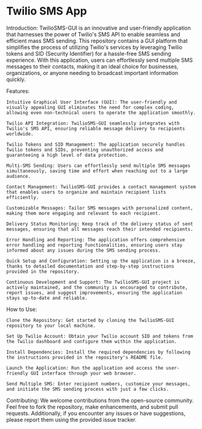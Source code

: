 # Twilio SMS App

Introduction:
TwilioSMS-GUI is an innovative and user-friendly application that harnesses the power of Twilio's SMS API to enable seamless and efficient mass SMS sending. This repository contains a GUI platform that simplifies the process of utilizing Twilio's services by leveraging Twilio tokens and SID (Security Identifier) for a hassle-free SMS sending experience. With this application, users can effortlessly send multiple SMS messages to their contacts, making it an ideal choice for businesses, organizations, or anyone needing to broadcast important information quickly.

Features:

    Intuitive Graphical User Interface (GUI): The user-friendly and visually appealing GUI eliminates the need for complex coding, allowing even non-technical users to operate the application smoothly.

    Twilio API Integration: TwilioSMS-GUI seamlessly integrates with Twilio's SMS API, ensuring reliable message delivery to recipients worldwide.

    Twilio Tokens and SID Management: The application securely handles Twilio tokens and SIDs, preventing unauthorized access and guaranteeing a high level of data protection.

    Multi-SMS Sending: Users can effortlessly send multiple SMS messages simultaneously, saving time and effort when reaching out to a large audience.

    Contact Management: TwilioSMS-GUI provides a contact management system that enables users to organize and maintain recipient lists efficiently.

    Customizable Messages: Tailor SMS messages with personalized content, making them more engaging and relevant to each recipient.

    Delivery Status Monitoring: Keep track of the delivery status of sent messages, ensuring that all messages reach their intended recipients.

    Error Handling and Reporting: The application offers comprehensive error handling and reporting functionalities, ensuring users stay informed about any issues during the SMS sending process.

    Quick Setup and Configuration: Setting up the application is a breeze, thanks to detailed documentation and step-by-step instructions provided in the repository.

    Continuous Development and Support: The TwilioSMS-GUI project is actively maintained, and the community is encouraged to contribute, report issues, and suggest improvements, ensuring the application stays up-to-date and reliable.

How to Use:

    Clone the Repository: Get started by cloning the TwilioSMS-GUI repository to your local machine.

    Set Up Twilio Account: Obtain your Twilio account SID and tokens from the Twilio dashboard and configure them within the application.

    Install Dependencies: Install the required dependencies by following the instructions provided in the repository's README file.

    Launch the Application: Run the application and access the user-friendly GUI interface through your web browser.

    Send Multiple SMS: Enter recipient numbers, customize your messages, and initiate the SMS sending process with just a few clicks.

Contributing:
We welcome contributions from the open-source community. Feel free to fork the repository, make enhancements, and submit pull requests. Additionally, if you encounter any issues or have suggestions, please report them using the provided issue tracker.

